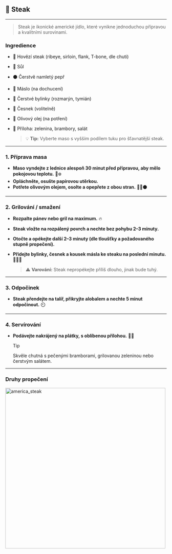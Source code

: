 ## 🥩 Steak

---

> Steak je ikonické americké jídlo, které vynikne jednoduchou přípravou a kvalitními surovinami.

### Ingredience

- 🥩 Hovězí steak (ribeye, sirloin, flank, T-bone, dle chuti)
- 🧂 Sůl
- ⚫ Čerstvě namletý pepř
- 🧈 Máslo (na dochucení)
- 🌿 Čerstvé bylinky (rozmarýn, tymián)
- 🧄 Česnek (volitelně)
- 🍷 Olivový olej (na potření)
- 🥗 Příloha: zelenina, brambory, salát

  > 💡 **Tip:** Vyberte maso s vyšším podílem tuku pro šťavnatější steak.

---

### 1. Příprava masa

- **Maso vyndejte z lednice alespoň 30 minut před přípravou, aby mělo pokojovou teplotu.** 🥩❄️
- **Opláchněte, osušte papírovou utěrkou.**
- **Potřete olivovým olejem, osolte a opepřete z obou stran.** 🍷🧂⚫

---

### 2. Grilování / smažení

- **Rozpalte pánev nebo gril na maximum.** 🔥
- **Steak vložte na rozpálený povrch a nechte bez pohybu 2–3 minuty.**
- **Otočte a opékejte další 2–3 minuty (dle tloušťky a požadovaného stupně propečení).**
- **Přidejte bylinky, česnek a kousek másla ke steaku na poslední minutu.** 🌿🧄🧈

  > ⚠️ **Varování:** Steak nepropékejte příliš dlouho, jinak bude tuhý.

---

### 3. Odpočinek

- **Steak přendejte na talíř, přikryjte alobalem a nechte 5 minut odpočinout.** ⏲️

---

### 4. Servírování

- **Podávejte nakrájený na plátky, s oblíbenou přílohou.** 🥗🥔

  > [!TIP]
  > Skvěle chutná s pečenými bramborami, grilovanou zeleninou nebo čerstvým salátem.

---

### Druhy propečení

<img src="https://i.pinimg.com/736x/5d/8a/39/5d8a3997d1822622c5bbb48328b9138d.jpg" style="width: 500px" alt="america_steak"/>
